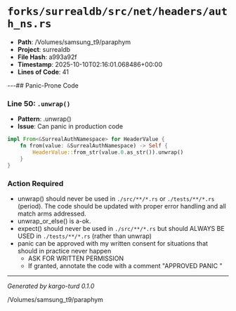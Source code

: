 # `forks/surrealdb/src/net/headers/auth_ns.rs`

- **Path**: /Volumes/samsung_t9/paraphym
- **Project**: surrealdb
- **File Hash**: a993a92f  
- **Timestamp**: 2025-10-10T02:16:01.068486+00:00  
- **Lines of Code**: 41

---## Panic-Prone Code


### Line 50: `.unwrap()`

- **Pattern**: .unwrap()
- **Issue**: Can panic in production code

```rust
impl From<&SurrealAuthNamespace> for HeaderValue {
	fn from(value: &SurrealAuthNamespace) -> Self {
		HeaderValue::from_str(value.0.as_str()).unwrap()
	}
}
```

### Action Required

- unwrap() should never be used in `./src/**/*.rs` or `./tests/**/*.rs` (period). The code should be updated with proper error handling and all match arms addressed.
- unwrap_or_else() is a-ok. 
- expect() should never be used in `./src/**/*.rs` but should ALWAYS BE USED in `./tests/**/*.rs` (rather than unwrap)
- panic can be approved with my written consent for situations that should in practice never happen  
  - ASK FOR WRITTEN PERMISSION
  - If granted, annotate the code with a comment "APPROVED PANIC "

---

*Generated by kargo-turd 0.1.0*

/Volumes/samsung_t9/paraphym